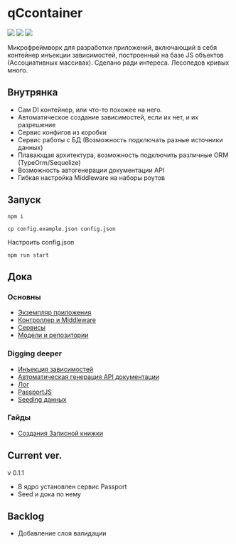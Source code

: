 # qCcontainer

![](https://img.shields.io/badge/express-4.17-green)
![](https://img.shields.io/badge/ejs-3.0-yellow)
![](https://img.shields.io/badge/typescript-3.7.5-blue)

Микрофреймворк для разработки приложений, включающий в себя контейнер инъекции зависимостей, построенный на базе JS объектов (Ассоциативных массивах).
Сделано ради интереса. Лесопедов кривых много.

## Внутрянка

- Сам DI контейнер, или что-то похожее на него.
- Автоматическое создание зависимостей, если их нет, и их разрешение
- Сервис конфигов из коробки
- Сервис работы с БД (Возможность подключать разные источники данных)
- Плавающая архитектура, возможность подключить различные ORM (TypeOrm/Sequelize)
- Возможность автогенерации документации API 
- Гибкая настройка Middleware на наборы роутов

## Запуск

`npm i`

`cp config.example.json config.json`

Настроить config.json

`npm run start`

## Дока

### Основны

- [Экземпляр приложения](docs/app.md)
- [Контроллер и Middleware](docs/controller.md)
- [Сервисы](docs/service.md)
- [Модели и репозитории](docs/model.md)

### Digging deeper

- [Инъекция зависимостей](docs/injection.md)
- [Автоматическая генерация API документации](docs/doc.generate.md)
- [Лог](docs/log.md)
- [PassportJS](docs/passport.md)
- [Seeding данных](docs/seed.md)

### Гайды

- [Создания Записной книжки](about:blank)

## Current ver.

v 0.1.1

- В ядро установлен сервис Passport
- Seed и дока по нему

## Backlog

- Добавление слоя валидации